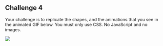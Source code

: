 ## Challenge 4

Your challenge is to replicate the shapes, and the animations that you see in the animated GIF below. You must only use CSS. No JavaScript and no images.

<img src="/front-end-exercises/chal4/css-challenege.gif">

